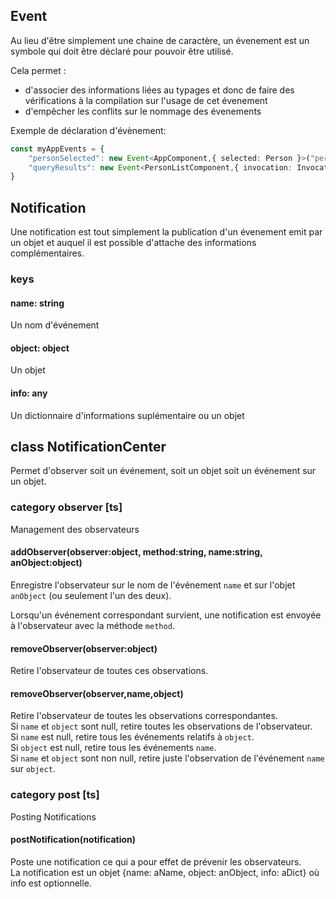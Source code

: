 ## Event

Au lieu d'être simplement une chaine de caractère, un évenement est un symbole qui doit être déclaré pour pouvoir être utilisé.

Cela permet :

 - d'associer des informations liées au typages et donc de faire des vérifications à la compilation sur l'usage de cet évenement
 - d'empêcher les conflits sur le nommage des évenements

Exemple de déclaration d'évènement:

```ts
const myAppEvents = {
    "personSelected": new Event<AppComponent,{ selected: Person }>("personSelected"),
    "queryResults": new Event<PersonListComponent,{ invocation: Invocation<DataSource, Person[]> }>("personSelected"),
}
```



## Notification

Une notification est tout simplement la publication d'un évenement emit par un objet et auquel il est possible d'attache des informations complémentaires.

### keys

#### name: string
Un nom d'événement

#### object: object
Un objet

#### info: any
Un dictionnaire d'informations suplémentaire ou un objet

## class NotificationCenter

Permet d'observer soit un événement, soit un objet soit un événement sur un objet.
 
### category observer [ts]
Management des observateurs

#### addObserver(observer:object, method:string, name:string, anObject:object)
Enregistre l'observateur sur le nom de l'événement `name` et sur l'objet `anObject` (ou seulement l'un des deux).

Lorsqu'un événement correspondant survient, une notification est envoyée à l'observateur avec la méthode `method`.

#### removeObserver(observer:object)
Retire l'observateur de toutes ces observations.

#### removeObserver(observer,name,object)
Retire l'observateur de toutes les observations correspondantes.  
Si `name` et `object` sont null, retire toutes les observations de l'observateur.  
Si `name` est null, retire tous les événements relatifs à `object`.  
Si `object` est null, retire tous les événements `name`.  
Si `name` et `object` sont non null, retire juste l'observation de l'événement `name` sur `object`.

### category post [ts]
Posting Notifications

#### postNotification(notification)
Poste une notification ce qui a pour effet de prévenir les observateurs.  
La notification est un objet {name: aName, object: anObject, info: aDict} où info est optionnelle.
